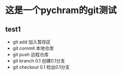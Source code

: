 # 这是一个pychram的git测试

## test1

* git add           加入暂存区
* git commit        本地仓库
* git push          远程仓库
* git branch 0.1    创建0.1分支
* git checkout 0.1  检出0.1分支